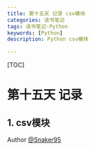 ```yaml
---
title: 第十五天 记录 csv模块
categories: 读书笔记
tags: 读书笔记-Python
keywords: [Python]
description: Python csv模块

---
```


<!--more-->

[TOC]

# 第十五天 记录
## 1. csv模块


Author [@Snaker95][1]

[1]: http://www.sharedsea.com